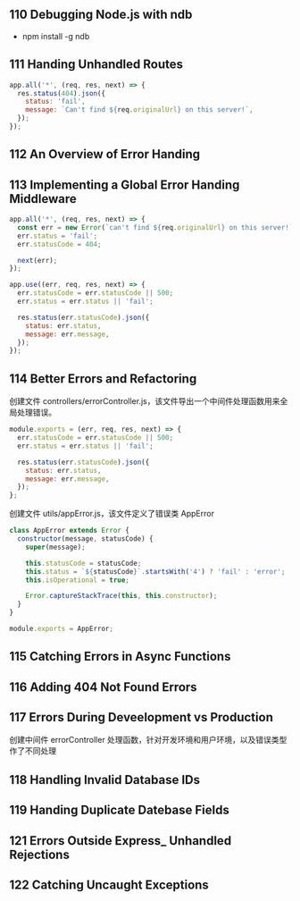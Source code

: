 ## 110 Debugging Node.js with ndb
* npm install -g ndb
## 111 Handing Unhandled Routes
```javascript
app.all('*', (req, res, next) => {
  res.status(404).json({
    status: 'fail',
    message: `Can't find ${req.originalUrl} on this server!`,
  });
});
```
## 112 An Overview of Error Handing
## 113 Implementing a Global Error Handing Middleware
```javascript
app.all('*', (req, res, next) => {
  const err = new Error(`can't find ${req.originalUrl} on this server!`);
  err.status = 'fail';
  err.statusCode = 404;

  next(err);
});

app.use((err, req, res, next) => {
  err.statusCode = err.statusCode || 500;
  err.status = err.status || 'fail';

  res.status(err.statusCode).json({
    status: err.status,
    message: err.message,
  });
});
```
## 114 Better Errors and Refactoring
创建文件 controllers/errorController.js，该文件导出一个中间件处理函数用来全局处理错误。
```javascript
module.exports = (err, req, res, next) => {
  err.statusCode = err.statusCode || 500;
  err.status = err.status || 'fail';

  res.status(err.statusCode).json({
    status: err.status,
    message: err.message,
  });
};
```
创建文件 utils/appError.js，该文件定义了错误类 AppError
```javascript
class AppError extends Error {
  constructor(message, statusCode) {
    super(message);

    this.statusCode = statusCode;
    this.status = `${statusCode}`.startsWith('4') ? 'fail' : 'error';
    this.isOperational = true;

    Error.captureStackTrace(this, this.constructor);
  }
}

module.exports = AppError;
```
## 115 Catching Errors in Async Functions
## 116 Adding 404 Not Found Errors
## 117 Errors During Deveelopment vs Production
创建中间件 errorController 处理函数，针对开发环境和用户环境，以及错误类型作了不同处理
## 118 Handling Invalid Database IDs
## 119 Handing Duplicate Datebase Fields
## 121 Errors Outside Express_ Unhandled Rejections
## 122 Catching Uncaught Exceptions
